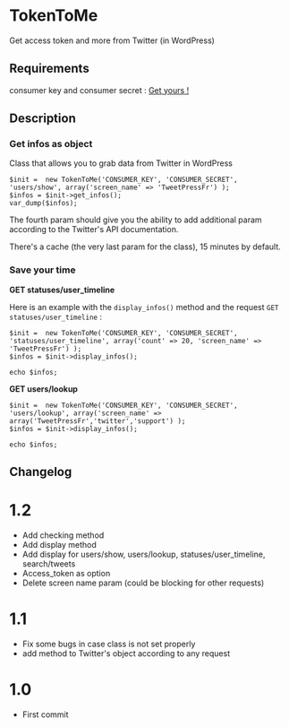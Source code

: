 # TokenToMe 

Get access token and more from Twitter (in WordPress)

## Requirements 

consumer key and consumer secret : <a href="https://apps.twitter.com/app/new">Get yours !</a>


## Description 

### Get infos as object 

Class that allows you to grab data from Twitter in WordPress

    $init =  new TokenToMe('CONSUMER_KEY', 'CONSUMER_SECRET', 'users/show', array('screen_name' => 'TweetPressFr') );
    $infos = $init->get_infos();
	var_dump($infos);
	
The fourth param should give you the ability to add additional param according to the Twitter's API documentation.

There's a cache (the very last param for the class), 15 minutes by default.

### Save your time

**GET statuses/user_timeline**

Here is an example with the `display_infos()` method and the request `GET statuses/user_timeline` :
	
	$init =  new TokenToMe('CONSUMER_KEY', 'CONSUMER_SECRET', 'statuses/user_timeline', array('count' => 20, 'screen_name' => 'TweetPressFr') );
	$infos = $init->display_infos();

	echo $infos;
	
**GET users/lookup**

	$init =  new TokenToMe('CONSUMER_KEY', 'CONSUMER_SECRET', 'users/lookup', array('screen_name' => array('TweetPressFr','twitter','support') );
	$infos = $init->display_infos();

	echo $infos;


## Changelog 

# 1.2
* Add checking method
* Add display method
* Add display for users/show, users/lookup, statuses/user_timeline, search/tweets
* Access_token as option
* Delete screen name param (could be blocking for other requests)

# 1.1
* Fix some bugs in case class is not set properly
* add method to Twitter's object according to any request

# 1.0
* First commit
